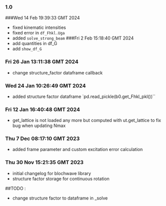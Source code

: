 ### 1.0
###Wed 14 Feb 19:39:33 GMT 2024
- fixed kinematic intensities
- fixed error in `df_Fhkl.Uga`
- added `solve_strong_beam` 
###Fri  2 Feb 15:18:40 GMT 2024
- add quantities in df_G
- add `show_df_G`
### Fri 26 Jan 13:11:38 GMT 2024
- change structure_factor dataframe callback
### Wed 24 Jan 10:26:49 GMT 2024
- added structure factor dataframe `pd.read_pickle(b0.get_Fhkl_pkl())``
### Fri 12 Jan 16:40:48 GMT 2024
- get_lattice is not loaded any more but computed with ut.get_lattice to fix bug when updating Nmax
### Thu  7 Dec 08:17:10 GMT 2023
- added frame parameter and custom excitation error calculation
### Thu 30 Nov 15:21:35 GMT 2023
- initial changelog for blochwave library
- structure factor storage for continuous rotation


##TODO :
- change structure factor to dataframe in _solve
